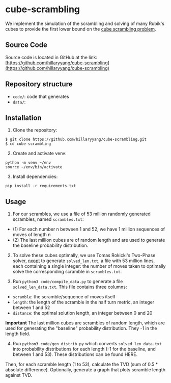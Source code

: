 # cube-scrambling
We implement the simulation of the scrambling and solving of many Rubik's cubes to provide the first lower bound on the [cube scrambling problem](https://theconversation.com/how-hard-is-it-to-scramble-rubiks-cube-129916).

## Source Code
Source code is located in GitHub at the link: [https://github.com/hillaryyang/cube-scrambling](https://github.com/hillaryyang/cube-scrambling)

## Repository structure
* `code/`: code that generates 
* `data/`: 

## Installation
1. Clone the repository:
```
$ git clone https://github.com/hillaryyang/cube-scrambling.git
$ cd cube-scrambling
```

2. Create and activate venv:
```
python -m venv ~/env
source ~/env/bin/activate  
```

3. Install dependencies:
```
pip install -r requirements.txt
```

## Usage
1. For our scrambles, we use a file of 53 million randomly generated scrambles, named `scrambles.txt`:
* (1) For each number n between 1 and 52, we have 1 million sequences of moves of length n 
* (2) The last million cubes are of random length and are used to generate the baseline probability distribution.

2. To solve these cubes optimally, we use Tomas Rokicki's Two-Phase solver, [nxopt](https://github.com/rokicki/cube20src) to generate `solved_len.txt`, a file with 53 million lines, each containing a single integer: the number of moves taken to optimally solve the corresponding scramble in `scrambles.txt`.

3. Run `python3 code/compile_data.py` to generate a file `solved_len_data.txt`. This file contains three columns:
* `scramble`: the scramble/sequence of moves itself
* `length`: the length of the scramble in the half turn metric, an integer between 1 and 52
* `distance`: the optimal solution length, an integer between 0 and 20

**Important** The last million cubes are scrambles of random length, which are used for generating the "baseline" probability distribution. They -1 in the length field.

4. Run `python3 code/gen_distrib.py` which converts `solved_len_data.txt` into probability distributions for each length (-1 for the baseline, and between 1 and 53). These distributions can be found HERE.

Then, for each scramble length (1 to 53), calculate the TVD (sum of 0.5 * absolute difference). Optionally, generate a graph that plots scramble length against TVD.
